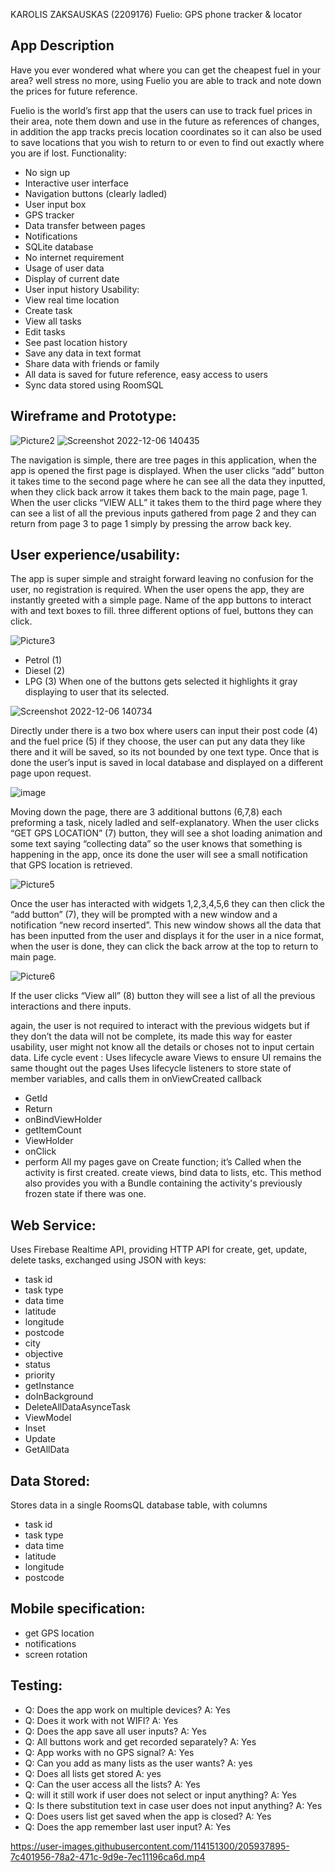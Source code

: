 KAROLIS ZAKSAUSKAS (2209176)
Fuelio: 
GPS phone tracker & locator  

## App Description
Have you ever wondered what where you can get the cheapest fuel in your area? well stress no more, using Fuelio you are able to track and note down the prices for future reference.




Fuelio is the world’s first app that the users can use to track fuel prices in their area, note them down and use in the future as references of changes, in addition the app tracks precis location coordinates so it can also be used to save locations that you wish to return to or even to find out exactly where you are if lost. 
Functionality:
- 	No sign up
- 	Interactive user interface 
- 	Navigation buttons (clearly ladled)
- 	User input box 
- 	GPS tracker 
- 	Data transfer between pages
- 	Notifications 
- 	SQLite database
- 	No internet requirement 
- Usage of user data 
- 	Display of current date
- 	User input history
Usability:
- 	View real time location 
- 	Create task
- 	View all tasks
- 	Edit tasks
- 	See past location history 
- 	Save any data in text format 
- 	Share data with friends or family 
- 	All data is saved for future reference, easy access to users 
- 	Sync data stored using RoomSQL



## Wireframe and Prototype:
![Picture2](https://user-images.githubusercontent.com/114151300/205933291-075c9f97-8c91-45cf-9967-f877dcce516d.png)
![Screenshot 2022-12-06 140435](https://user-images.githubusercontent.com/114151300/205933388-56e3d90a-f724-454f-8958-6555b4d19213.png)

The navigation is simple, there are tree pages in this application, when the app is opened the first page is displayed. When the user clicks “add” button it takes time to the second page where he can see all the data they inputted, when they click back arrow it takes them back to the main page, page 1. When the user clicks “VIEW ALL” it takes them to the third page where they can see a list of all the previous inputs gathered from page 2 and they can return from page 3 to page 1 simply by pressing the arrow back key.









## User experience/usability:


The app is super simple and straight forward leaving no confusion for the user, no registration is required. When the user opens the app, they are instantly greeted with a simple page. Name of the app buttons to interact with and text boxes to fill.
three different options of fuel, buttons they can click.

![Picture3](https://user-images.githubusercontent.com/114151300/205933464-2f32f929-9fe2-4107-83b8-4047ba45307f.png)

- 	Petrol (1) 
- 	Diesel (2)
- 	LPG (3)
When one of the buttons gets selected it highlights it gray displaying to user that its selected. 

![Screenshot 2022-12-06 140734](https://user-images.githubusercontent.com/114151300/205933715-3ba00c94-0848-40b2-8c72-b2471c10c343.png)

Directly under there is a two box where users can input their post code (4) and the fuel price (5) if they choose, the user can put any data they like there and it will be saved, so its not bounded by one text type. Once that is done the user’s input is saved in local database and displayed on a different page upon request. 

![image](https://user-images.githubusercontent.com/114151300/205933793-453dfc7d-8dc1-45e2-9392-ef4a76ee4ed3.png)

Moving down the page, there are 3 additional buttons (6,7,8)
each preforming a task, nicely ladled and self-explanatory.
When the user clicks “GET GPS LOCATION” (7) button, they will see a shot loading animation and some text saying “collecting data” so the user knows that something is happening in the app, once its done the user will see a small notification that GPS location is retrieved.



![Picture5](https://user-images.githubusercontent.com/114151300/205934131-4d7e39a2-eb77-4f9f-a708-46209f305df7.png)



Once the user has interacted with widgets 1,2,3,4,5,6 they can then click the “add button” (7), they will be prompted with a new window and a notification “new record inserted”. This new window shows all the data that has been inputted from the user and displays it for the user in a nice format, when the user is done, they can click the back arrow at the top to return to main page.


![Picture6](https://user-images.githubusercontent.com/114151300/205934229-7112149f-9d57-47d9-b864-aca577bbe45d.png)



 If the user clicks “View all” (8) button they will see a list of all the previous interactions and there inputs.

again, the user is not required to interact with the previous widgets but if they don’t the data will not be complete, its made this way for easter usability, user might not know all the details or choses not to input certain data. 
Life cycle event :
Uses lifecycle aware Views to ensure UI remains the same thought out the pages 
Uses lifecycle listeners to store state of member variables, and calls them in onViewCreated callback
- 	GetId
- 	Return
- 	onBindViewHolder
- 	getItemCount
- 	ViewHolder
- 	onClick
- 	perform
All my pages gave on Create function; it’s Called when the activity is first created. create views, bind data to lists, etc. This method also provides you with a Bundle containing the activity's previously frozen state if there was one. 
## Web Service:
Uses Firebase Realtime API, providing HTTP API for create, get, update, delete tasks, exchanged using JSON with keys:
- 	task id
- 	task type
- 	data time
- latitude
- 	longitude 
- 	postcode
- 	city
- objective
- 	status
- 	priority
-	getInstance
- doInBackground
- DeleteAllDataAsynceTask
-	ViewModel
-	Inset
- 	Update
- 	GetAllData

## Data Stored:
 Stores data in a single RoomsQL database table, with columns
- 	task id
- 	task type
- 	data time
- 	latitude
- longitude 
- 	postcode


## Mobile specification:
-	get GPS location
- notifications
- screen rotation

## Testing:
- Q: Does the app work on multiple devices?  A: Yes
- Q: Does it work with not WIFI?   A: Yes
- Q: Does the app save all user inputs?   A: Yes
- Q: All buttons work and get recorded separately? A: Yes
- Q: App works with no GPS signal? A: Yes
- Q: Can you add as many lists as the user wants? A: yes
- Q: Does all lists get stored A: yes
- Q: Can the user access all the lists? A: Yes 
- Q: will it still work if user does not select or input anything? A: Yes
- Q: Is there substitution text in case user does not input anything? A: Yes 
- Q: Does users list get saved when the app is closed? A: Yes 
- Q: Does the app remember last user input? A: Yes


https://user-images.githubusercontent.com/114151300/205937895-7c401956-78a2-471c-9d9e-7ec11196ca6d.mp4


